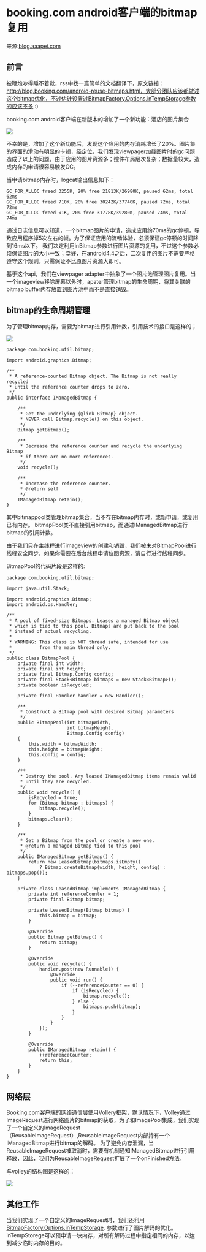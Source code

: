 # booking.com android客户端的bitmap复用

来源:[blog.aaapei.com](http://blog.aaapei.com/article/2015/02/bookingcom-androidke-hu-duan-de-bitmapfu-yong)

## 前言
被鞭炮吵得睡不着觉，rss中找一篇简单的文档翻译下，原文链接：http://blog.booking.com/android-reuse-bitmaps.html，大部分团队应该都做过这个bitmap优化，不过估计设置过BitmapFactory.Options.inTempStorage参数的应该不多 :)

booking.com android客户端在新版本的增加了一个新功能：酒店的图片集合

![](booking-image/booking-image-reused-1.png)

不幸的是，增加了这个新功能后，发现这个应用的内存消耗增长了20%。图片集的界面的滑动有明显的卡顿，经定位，我们发现viewpager加载图片时的gc问题造成了以上的问题。由于应用的图片资源多；控件布局层次复杂；数据量较大，造成内存的申请很容易触发GC。

当申请bitmap内存时，logcat输出信息如下：

```
GC_FOR_ALLOC freed 3255K, 20% free 21813K/26980K, paused 62ms, total 62ms
GC_FOR_ALLOC freed 710K, 20% free 30242K/37740K, paused 72ms, total 72ms
GC_FOR_ALLOC freed <1K, 20% free 31778K/39280K, paused 74ms, total 74ms
```

通过日志信息可以知道，一个bitmap图片的申请，造成应用约70ms的gc停顿，导致应用程序掉5次左右的帧。为了保证应用的流畅体验，必须保证gc停顿的时间降到16ms以下。 我们决定利用inBitmap参数进行图片资源的复用，不过这个参数必须保证图片的大小一致；幸好，在android4.4之后，二次复用的图片不需要严格遵守这个规则，只需保证不比原图片资源大即可。

基于这个api，我们在viewpager adapter中抽象了一个图片池管理图片复用。当一个imageview移除屏幕以外时，apater管理bitmap的生命周期，将其关联的bitmap buffer内存放置到图片池中而不是直接销毁。

## bitmap的生命周期管理

为了管理bitmap内存，需要为bitmap进行引用计数，引用技术的接口是这样的； 

![](booking-image/booking-image-reused-2.png)

```
package com.booking.util.bitmap;

import android.graphics.Bitmap;

/**
 * A reference-counted Bitmap object. The Bitmap is not really recycled
 * until the reference counter drops to zero.
 */
public interface IManagedBitmap {

    /**
     * Get the underlying {@link Bitmap} object.
     * NEVER call Bitmap.recycle() on this object.
     */
    Bitmap getBitmap();

    /**
     * Decrease the reference counter and recycle the underlying Bitmap
     * if there are no more references.
     */
    void recycle();

    /**
     * Increase the reference counter.
     * @return self
     */
    IManagedBitmap retain();
}
```

其中bitmappool类管理bitmap集合，当不存在bitmap内存时，或新申请，或复用已有内存。 bitmapPool类不直接引用bitmap，而通过IManagedBitmap进行bitmap的引用计数。

由于我们只在主线程进行imageview的创建和销毁，我们被未对BitmapPool进行线程安全同步，如果你需要在后台线程申请位图资源，请自行进行线程同步。

BitmapPool的代码片段是这样的:

```
package com.booking.util.bitmap;

import java.util.Stack;

import android.graphics.Bitmap;
import android.os.Handler;

/**
 * A pool of fixed-size Bitmaps. Leases a managed Bitmap object
 * which is tied to this pool. Bitmaps are put back to the pool
 * instead of actual recycling.
 *
 * WARNING: This class is NOT thread safe, intended for use
 *          from the main thread only.
 */
public class BitmapPool {
    private final int width;
    private final int height;
    private final Bitmap.Config config;
    private final Stack<Bitmap> bitmaps = new Stack<Bitmap>();
    private boolean isRecycled;

    private final Handler handler = new Handler();

    /**
     * Construct a Bitmap pool with desired Bitmap parameters
     */
    public BitmapPool(int bitmapWidth,
                      int bitmapHeight,
                      Bitmap.Config config)
    {
        this.width = bitmapWidth;
        this.height = bitmapHeight;
        this.config = config;
    }

    /**
     * Destroy the pool. Any leased IManagedBitmap items remain valid
     * until they are recycled.
     */
    public void recycle() {
        isRecycled = true;
        for (Bitmap bitmap : bitmaps) {
            bitmap.recycle();
        }
        bitmaps.clear();
    }

    /**
     * Get a Bitmap from the pool or create a new one.
     * @return a managed Bitmap tied to this pool
     */
    public IManagedBitmap getBitmap() {
        return new LeasedBitmap(bitmaps.isEmpty()
            ? Bitmap.createBitmap(width, height, config) : bitmaps.pop());
    }

    private class LeasedBitmap implements IManagedBitmap {
        private int referenceCounter = 1;
        private final Bitmap bitmap;

        private LeasedBitmap(Bitmap bitmap) {
            this.bitmap = bitmap;
        }

        @Override
        public Bitmap getBitmap() {
            return bitmap;
        }

        @Override
        public void recycle() {
            handler.post(new Runnable() {
                @Override
                public void run() {
                    if (--referenceCounter == 0) {
                        if (isRecycled) {
                            bitmap.recycle();
                        } else {
                            bitmaps.push(bitmap);
                        }
                    }
                }
            });
        }

        @Override
        public IManagedBitmap retain() {
            ++referenceCounter;
            return this;
        }
    }
}
```

## 网络层
Booking.com客户端的网络通信层使用Vollery框架，默认情况下，Volley通过ImageRequest进行网络图片的bitmap的获取，为了和ImagePool集成，我们实现了一个自定义的ImageRequest（ReusableImageRequest）,ReusableImageRequest内部持有一个IManagedBitmap进行bitmap的解码。 为了避免内存泄漏，当ReusableImageRequest被取消时，需要有机制通知IManagedBitmap进行引用释放，因此，我们为ReusableImageRequest扩展了一个onFinished方法。

与volley的结构图是这样的：

![](booking-image/booking-image-reused-3.png)

## 其他工作

当我们实现了一个自定义的ImageRequest时，我们还利用 [BitmapFactory.Options.inTempStorage](http://developer.android.com/reference/android/graphics/BitmapFactory.Options.html#inTempStorage). 参数进行了图片解码的优化。inTempStorege可以预申请一块内存，对所有解码过程中指定相同的内存，以达到减少临时内存的目的。